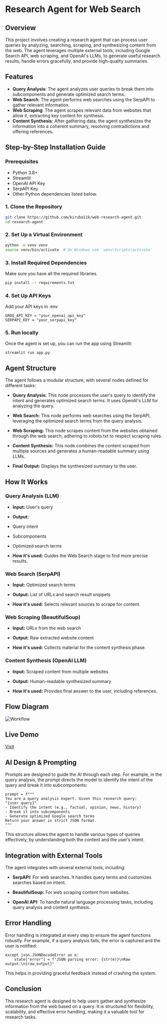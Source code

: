 # Research Agent for Web Search

## Overview
This project involves creating a research agent that can process user queries by analyzing, searching, scraping, and synthesizing content from the web. The agent leverages multiple external tools, including Google Search API, web scraping, and OpenAI's LLMs, to generate useful research results, handle errors gracefully, and provide high-quality summaries.

## Features
- **Query Analysis**: The agent analyzes user queries to break them into subcomponents and generate optimized search terms.
- **Web Search**: The agent performs web searches using the SerpAPI to gather relevant information.
- **Web Scraping**: The agent scrapes relevant data from websites that allow it, extracting key content for synthesis.
- **Content Synthesis**: After gathering data, the agent synthesizes the information into a coherent summary, resolving contradictions and offering references.

## Step-by-Step Installation Guide

### Prerequisites
- Python 3.8+
- Streamlit
- OpenAI API Key
- SerpAPI Key
- Other Python dependencies listed below.

### 1. Clone the Repository
```bash
git clone https://github.com/kiruba11k/web-research-agent.git
cd research-agent
```

### 2. Set Up a Virtual Environment
```bash
python -m venv venv
source venv/bin/activate  # On Windows use `venv\Scripts\activate`
```
### 3. Install Required Dependencies
Make sure you have all the required libraries.

```bash
pip install -r requirements.txt
```

### 4. Set Up API Keys
Add your API keys in .env
```
GROQ_API_KEY = "your_openai_api_key"
SERPAPI_KEY = "your_serpapi_key"
```
### 5. Run locally
Once the agent is set up, you can run the app using Streamlit:
```
streamlit run app.py
```
## Agent Structure
The agent follows a modular structure, with several nodes defined for different tasks:

- **Query Analysis:** This node processes the user's query to identify the intent and generates optimized search terms. It uses OpenAI's LLM for analyzing the query.

- **Web Search:** This node performs web searches using the SerpAPI, leveraging the optimized search terms from the query analysis.

- **Web Scraping:** This node scrapes content from the websites obtained through the web search, adhering to robots.txt to respect scraping rules.

- **Content Synthesis:** This node combines the content scraped from multiple sources and generates a human-readable summary using LLMs.

- **Final Output:** Displays the synthesized summary to the user.

## How It Works
### Query Analysis (LLM)
- **Input:** User's query

- **Output:**

- Query intent
- Subcomponents
- Optimized search terms

- **How it's used:** Guides the Web Search stage to find more precise results.

### Web Search (SerpAPI)
- **Input:** Optimized search terms

- **Output:** List of URLs and search result snippets

- **How it's used:** Selects relevant sources to scrape for content.

### Web Scraping (BeautifulSoup)
- **Input:** URLs from the web search

- **Output:** Raw extracted website content
- **How it's used:** Collects material for the content synthesis phase.

### Content Synthesis (OpenAI LLM)
- **Input:** Scraped content from multiple websites

- **Output:** Human-readable synthesized summary

- **How it's used:** Provides final answer to the user, including references.

## Flow Diagram
![Workflow](images/workflow.png)

## Live Demo
[Visit](https://mywebresearchagent.streamlit.app/)
## AI Design & Prompting
Prompts are designed to guide the AI through each step. For example, in the query analysis, the prompt directs the model to identify the intent of the query and break it into subcomponents:
```
prompt = f"""
You are a query analysis expert. Given this research query:
"{user_query}"
- Identify the intent (e.g., factual, opinion, news, history)
- Break it into subcomponents
- Generate optimized Google search terms
Return your answer in strict JSON format.
"""
```

This structure allows the agent to handle various types of queries effectively, by understanding both the content and the user’s intent.

## Integration with External Tools
The agent integrates with several external tools, including:

- **SerpAPI:** For web searches. It handles query terms and customizes searches based on intent.

- **BeautifulSoup:** For web scraping content from websites.

- **OpenAI API:** To handle natural language processing tasks, including query analysis and content synthesis.

## Error Handling
Error handling is integrated at every step to ensure the agent functions robustly. For example, if a query analysis fails, the error is captured and the user is notified:
```
except json.JSONDecodeError as e:
    state["error"] = f"JSON parsing error: {str(e)}\nRaw output:\n{raw_output}"
```
This helps in providing graceful feedback instead of crashing the system.

## Conclusion
This research agent is designed to help users gather and synthesize information from the web based on a query. It is structured for flexibility, scalability, and effective error handling, making it a valuable tool for research tasks.
